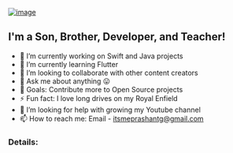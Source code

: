 [![image](https://github.com/PrashantGaikwad-iOS/PrashantGaikwad-iOS/blob/master/githubImg.png)](https://github.com/PrashantGaikwad-iOS?tab=repositories)

## I'm a Son, Brother, Developer, and Teacher!

- 🔭 I’m currently working on Swift and Java projects
- 🌱 I’m currently learning Flutter
- 👯 I’m looking to collaborate with other content creators
- 💬 Ask me about anything 😛
- 🥅 Goals: Contribute more to Open Source projects
- ⚡ Fun fact: I love long drives on my Royal Enfield
- 🤔 I’m looking for help with growing my Youtube channel
- 📫 How to reach me: Email - itsmeprashantg@gmail.com

### Details:

[website]: https://twitter.com/prashant160593
[twitter]: https://twitter.com/prashant160593
[youtube]: https://www.youtube.com/channel/UCdPBFWPvcWSEgZGPfUF9eyA
[instagram]: https://www.instagram.com/prashant_iosdev/
[linkedin]: https://in.linkedin.com/in/prashant-gaikwad-28840178?trk=people-guest_people_search-card
